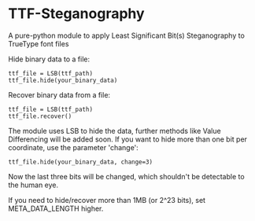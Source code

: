 # TTF-Steganography
A pure-python module to apply Least Significant Bit(s) Steganography to TrueType font files


Hide binary data to a file:
```
ttf_file = LSB(ttf_path)
ttf_file.hide(your_binary_data)
```
Recover binary data from a file:
```
ttf_file = LSB(ttf_path)
ttf_file.recover()
```

The module uses LSB to hide the data, further methods like Value Differencing will be added soon.
If you want to hide more than one bit per coordinate, use the parameter 'change':
```
ttf_file.hide(your_binary_data, change=3)
```
Now the last three bits will be changed, which shouldn't be detectable to the human eye.

If you need to hide/recover more than 1MB (or 2^23 bits), set META_DATA_LENGTH higher.
